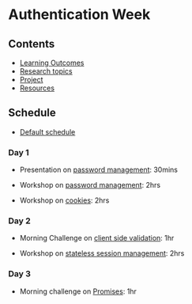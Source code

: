 # Authentication Week

## Contents

- [Learning Outcomes](./learning-outcomes.md)
- [Research topics](./research-afternoon.md)
- [Project](./project.md)
- [Resources](./resources)

## Schedule
- [Default schedule](../schedules/default.md)

### Day 1

- Presentation on [password management](https://drive.google.com/file/d/0BxXF_LZcFnS5ODM0dElWYmtmMWc/view): 30mins

- Workshop on [password management](https://github.com/foundersandcoders/ws-password-management): 2hrs

- Workshop on [cookies](https://github.com/foundersandcoders/ws-cookies): 2hrs

### Day 2

- Morning Challenge on [client side validation](https://github.com/foundersandcoders/mc-client-side-validation): 1hr

- Workshop on [stateless session management](https://github.com/foundersandcoders/ws-jwt-stateless-session): 2hrs

### Day 3

- Morning challenge on [Promises](https://github.com/WebAhead/mc-promise-me-this): 1hr
